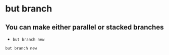# but branch

## You can make either parallel or stacked branches

- `but branch new`

```commands
but branch new
```
